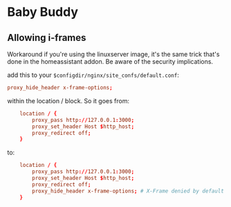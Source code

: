 # Baby Buddy

## Allowing i-frames

Workaround if you're using the linuxserver image, it's the same trick that's done in the homeassistant addon. Be aware of the security implications.

add this to your `$configdir/nginx/site_confs/default.conf`:

```conf
proxy_hide_header x-frame-options;
```

within the location / block. So it goes from:

```conf
    location / {
        proxy_pass http://127.0.0.1:3000;
        proxy_set_header Host $http_host;
        proxy_redirect off;
    }

```

to:

```conf
    location / {
        proxy_pass http://127.0.0.1:3000;
        proxy_set_header Host $http_host;
        proxy_redirect off;
        proxy_hide_header x-frame-options; # X-Frame denied by default
    }
```
